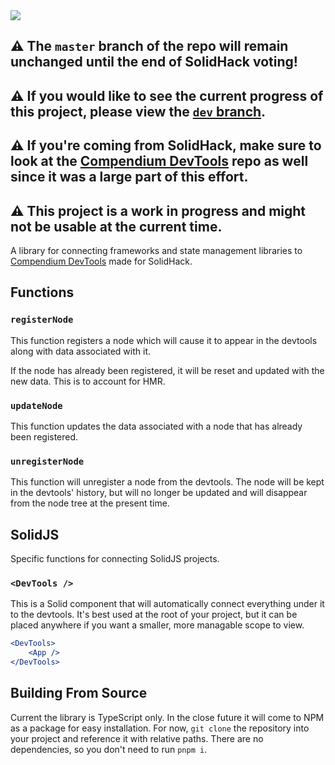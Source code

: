 <img src="https://assets.solidjs.com/banner?project=Compendium%20DevTools%20Connector" />

## ⚠️ The `master` branch of the repo will remain unchanged until the end of SolidHack voting! 

## ⚠️ If you would like to see the current progress of this project, please view the [`dev` branch](https://github.com/CompendiumDevTools/library/tree/dev).

## ⚠️ If you're coming from SolidHack, make sure to look at the [Compendium DevTools](https://github.com/CompendiumDevTools/devtools) repo as well since it was a large part of this effort.

## ⚠️ This project is a work in progress and might not be usable at the current time.

A library for connecting frameworks and state management libraries to [Compendium DevTools](https://github.com/CompendiumDevTools/devtools) made for SolidHack.

## Functions

### `registerNode`

This function registers a node which will cause it to appear in the devtools along with data associated with it.

If the node has already been registered, it will be reset and updated with the new data. This is to account for HMR.

### `updateNode`

This function updates the data associated with a node that has already been registered.

### `unregisterNode`

This function will unregister a node from the devtools. The node will be kept in the devtools' history, but will no longer be updated and will disappear from the node tree at the present time.

## SolidJS

Specific functions for connecting SolidJS projects.

### `<DevTools />`

This is a Solid component that will automatically connect everything under it to the devtools. It's best used at the root of your project, but it can be placed anywhere if you want a smaller, more managable scope to view.

```jsx
<DevTools>
	<App />
</DevTools>
```

## Building From Source

Current the library is TypeScript only. In the close future it will come to NPM as a package for easy installation. For now, `git clone` the repository into your project and reference it with relative paths. There are no dependencies, so you don't need to run `pnpm i`.

